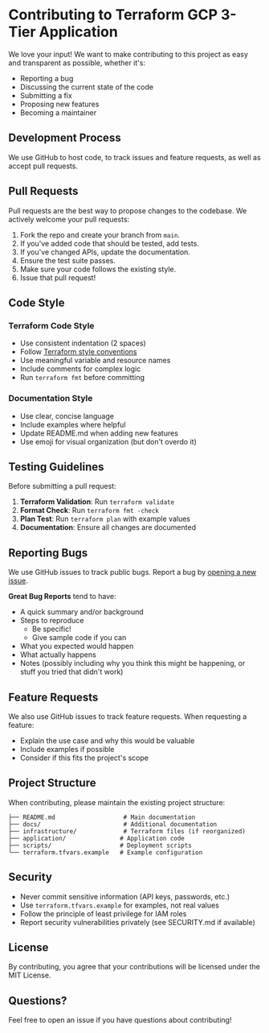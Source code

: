 # Contributing to Terraform GCP 3-Tier Application

We love your input! We want to make contributing to this project as easy and transparent as possible, whether it's:

- Reporting a bug
- Discussing the current state of the code
- Submitting a fix
- Proposing new features
- Becoming a maintainer

## Development Process

We use GitHub to host code, to track issues and feature requests, as well as accept pull requests.

## Pull Requests

Pull requests are the best way to propose changes to the codebase. We actively welcome your pull requests:

1. Fork the repo and create your branch from `main`.
2. If you've added code that should be tested, add tests.
3. If you've changed APIs, update the documentation.
4. Ensure the test suite passes.
5. Make sure your code follows the existing style.
6. Issue that pull request!

## Code Style

### Terraform Code Style

- Use consistent indentation (2 spaces)
- Follow [Terraform style conventions](https://www.terraform.io/docs/language/style.html)
- Use meaningful variable and resource names
- Include comments for complex logic
- Run `terraform fmt` before committing

### Documentation Style

- Use clear, concise language
- Include examples where helpful
- Update README.md when adding new features
- Use emoji for visual organization (but don't overdo it)

## Testing Guidelines

Before submitting a pull request:

1. **Terraform Validation**: Run `terraform validate`
2. **Format Check**: Run `terraform fmt -check`
3. **Plan Test**: Run `terraform plan` with example values
4. **Documentation**: Ensure all changes are documented

## Reporting Bugs

We use GitHub issues to track public bugs. Report a bug by [opening a new issue](../../issues/new).

**Great Bug Reports** tend to have:

- A quick summary and/or background
- Steps to reproduce
  - Be specific!
  - Give sample code if you can
- What you expected would happen
- What actually happens
- Notes (possibly including why you think this might be happening, or stuff you tried that didn't work)

## Feature Requests

We also use GitHub issues to track feature requests. When requesting a feature:

- Explain the use case and why this would be valuable
- Include examples if possible
- Consider if this fits the project's scope

## Project Structure

When contributing, please maintain the existing project structure:

```
├── README.md                   # Main documentation
├── docs/                       # Additional documentation
├── infrastructure/             # Terraform files (if reorganized)
├── application/               # Application code
├── scripts/                   # Deployment scripts
└── terraform.tfvars.example   # Example configuration
```

## Security

- Never commit sensitive information (API keys, passwords, etc.)
- Use `terraform.tfvars.example` for examples, not real values
- Follow the principle of least privilege for IAM roles
- Report security vulnerabilities privately (see SECURITY.md if available)

## License

By contributing, you agree that your contributions will be licensed under the MIT License.

## Questions?

Feel free to open an issue if you have questions about contributing!
